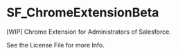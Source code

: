 # SF_ChromeExtensionBeta

[WIP]
Chrome Extension for Administrators of Salesforce. 

See the License File for more Info.
